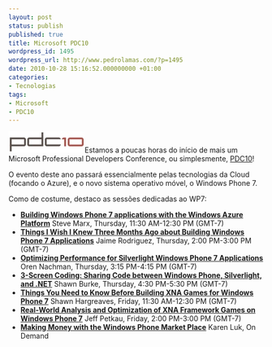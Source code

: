 ```yaml
---
layout: post
status: publish
published: true
title: Microsoft PDC10
wordpress_id: 1495
wordpress_url: http://www.pedrolamas.com/?p=1495
date: 2010-10-28 15:16:52.000000000 +01:00
categories:
- Tecnologias
tags:
- Microsoft
- PDC10
---
```

[![](wp-content/uploads/2010/10/Microsoft-PDC10.jpg "Microsoft PDC10")](http://www.microsoftpdc.com/)Estamos a poucas horas do início de mais um Microsoft Professional Developers Conference, ou simplesmente, [PDC10](http://www.microsoftpdc.com/)!

O evento deste ano passará essencialmente pelas tecnologias da Cloud (focando o Azure), e o novo sistema operativo móvel, o Windows Phone 7.

Como de costume, destaco as sessões dedicadas ao WP7:

-   **[Building Windows Phone 7 applications with the Windows Azure Platform](http://player.microsoftpdc.com/Session/58d670be-bd26-4ee3-9db1-5f2767eba4f8)** Steve Marx, Thursday, 11:30 AM-12:30 PM (GMT-7)
-   **[Things I Wish I Knew Three Months Ago about Building Windows Phone 7 Applications](http://player.microsoftpdc.com/Session/73abab73-15e2-4911-a125-ab9487ebea22)** Jaime Rodriguez, Thursday, 2:00 PM-3:00 PM (GMT-7)
-   **[Optimizing Performance for Silverlight Windows Phone 7 Applications](http://player.microsoftpdc.com/Session/14b74bfd-d2e5-42de-accf-3ff2418783a8)** Oren Nachman, Thursday, 3:15 PM-4:15 PM (GMT-7)
-   **[3-Screen Coding: Sharing Code between Windows Phone, Silverlight, and .NET](http://player.microsoftpdc.com/Session/638f610a-ea51-4aef-9657-e3fe425ae745)** Shawn Burke, Thursday, 4:30 PM-5:30 PM (GMT-7)
-   **[Things You Need to Know Before Building XNA Games for Windows Phone 7](http://player.microsoftpdc.com/Session/b8100382-1fdf-482e-b4ec-2b1f0315987f)** Shawn Hargreaves, Friday, 11:30 AM-12:30 PM (GMT-7)
-   **[Real-World Analysis and Optimization of XNA Framework Games on Windows Phone 7](http://player.microsoftpdc.com/Session/6a4f4c01-5984-4b33-9e27-e725791980b1)** Jeff Petkau, Friday, 2:00 PM-3:00 PM (GMT-7)
-   **[Making Money with the Windows Phone Market Place](player.microsoftpdc.com/Session/1aeee0f6-1368-48a7-ba18-8c8eb7ff99e8)** Karen Luk, On Demand

